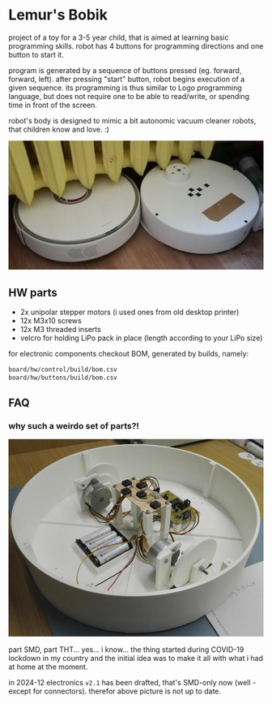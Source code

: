 # Lemur's Bobik

project of a toy for a 3-5 year child, that is aimed at learning basic programming skills.
robot has 4 buttons for programming directions and one button to start it.

program is generated by a sequence of buttons pressed (eg. forward, forward, left).
after pressing "start" button, robot begins execution of a given sequence.
its programming is thus similar to Logo programming language, but does not require one to be able to read/write, or spending time in front of the screen.

robot's body is designed to mimic a bit autonomic vacuum cleaner robots, that children know and love. :)

![comparison of toy and real robot](pic/comparison.jpg)


## HW parts
* 2x unipolar stepper motors (i used ones from old desktop printer)
* 12x M3x10 screws
* 12x M3 threaded inserts
* velcro for holding LiPo pack in place (length according to your LiPo size)

for electronic components checkout BOM, generated by builds, namely:
```
board/hw/control/build/bom.csv
board/hw/buttons/build/bom.csv
```


## FAQ

### why such a weirdo set of parts?!

![robot's interior](pic/inside.jpg)

part SMD, part THT... yes... i know... the thing started during COVID-19 lockdown in my country and the initial idea was to make it all with what i had at home at the moment.

in 2024-12 electronics `v2.1` has been drafted, that's SMD-only now (well - except for connectors).
therefor above picture is not up to date.

